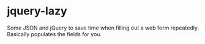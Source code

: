 jquery-lazy
===========

Some JSON and jQuery to save time when filling out a web form repeatedly. Basically populates the fields for you.
